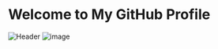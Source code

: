 # Welcome to My GitHub Profile
![Header](https://capsule-render.vercel.app/api?type=waving&height=300&color=gradient&text=Input%20text&descAlign=50)
![image](https://github.com/user-attachments/assets/68995023-c46d-444d-8106-a2f460d3eb07)
